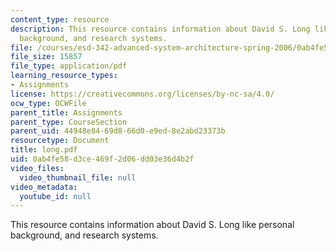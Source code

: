 ```yaml
---
content_type: resource
description: This resource contains information about David S. Long like personal
  background, and research systems.
file: /courses/esd-342-advanced-system-architecture-spring-2006/0ab4fe58d3ce469f2d06dd03e36d4b2f_long.pdf
file_size: 15857
file_type: application/pdf
learning_resource_types:
- Assignments
license: https://creativecommons.org/licenses/by-nc-sa/4.0/
ocw_type: OCWFile
parent_title: Assignments
parent_type: CourseSection
parent_uid: 44948e84-69d8-66d0-e9ed-8e2abd23373b
resourcetype: Document
title: long.pdf
uid: 0ab4fe58-d3ce-469f-2d06-dd03e36d4b2f
video_files:
  video_thumbnail_file: null
video_metadata:
  youtube_id: null
---
```

This resource contains information about David S. Long like personal background, and research systems.